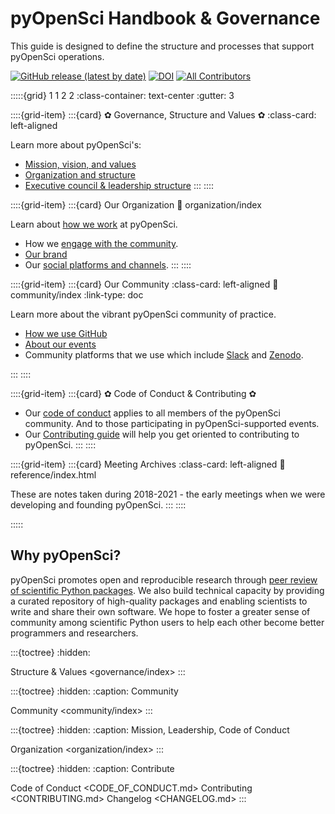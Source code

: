 # pyOpenSci Handbook & Governance

This guide is designed to define the structure and processes
that support pyOpenSci operations.

[![GitHub release (latest by date)](https://img.shields.io/github/v/release/pyopensci/governance?color=purple&display_name=tag&style=plastic)](https://github.com/pyOpenSci/handbook/releases) [![DOI](https://zenodo.org/badge/161679308.svg)](https://zenodo.org/badge/latestdoi/161679308) [![All Contributors](https://img.shields.io/badge/all_contributors-3-blue.svg?style=flat-square)](https://github.com/pyOpenSci/handbook?tab=readme-ov-file#contributors-)


:::::{grid} 1 1 2 2
:class-container: text-center
:gutter: 3

::::{grid-item}
:::{card} ✿ Governance, Structure and Values ✿
:class-card: left-aligned

Learn more about pyOpenSci's:

* [Mission, vision, and values](mission-vision)
* [Organization and structure](pyos-structure)
* [Executive council & leadership structure](pyos-executive-council)
:::
::::

::::{grid-item}
:::{card} <i class="fa-solid fa-screwdriver-wrench"></i> Our Organization <i class="fa-solid fa-screwdriver-wrench"></i>
:link: organization/index

Learn about [how we work](how-we-work) at pyOpenSci.

* How we [engage with the community](external-comms).
* [Our brand](pyos-brand)
* Our [social platforms and channels](social-platforms).
:::
::::

::::{grid-item}
:::{card} <i class="fa-solid fa-hand-sparkles"></i> Our Community <i class="fa-solid fa-hand-sparkles"></i>
:class-card: left-aligned
:link: community/index
:link-type: doc

Learn more about the vibrant pyOpenSci community of practice.

* [How we use GitHub](github-intro)
* [About our events](pyos-events)
* Community platforms that we use which include [Slack](pyos-slack) and [Zenodo](pyos-zenodo).

:::
::::

::::{grid-item}
:::{card} ✿ Code of Conduct & Contributing ✿

* Our [code of conduct](CODE_OF_CONDUCT) applies to all members of the pyOpenSci community. And to those participating in pyOpenSci-supported events.
* Our [Contributing guide](CONTRIBUTING) will help you get oriented to contributing to pyOpenSci.
:::
::::


::::{grid-item}
:::{card}  Meeting Archives <i class="fa-solid fa-pencil"></i>
:class-card: left-aligned
:link: reference/index.html

These are notes taken during 2018-2021 - the early meetings when
we were developing and founding pyOpenSci.
:::
::::

:::::

## Why pyOpenSci?

pyOpenSci promotes open and reproducible research through [peer review of
scientific Python packages](https://www.pyopensci.org/about-peer-review/index.html). We also build technical capacity by providing a
curated repository of high-quality packages and enabling scientists to write
and share their own software. We hope to foster a greater sense of community
among scientific Python users to help each other become better
programmers and researchers.

:::{toctree}
:hidden:

Structure & Values <governance/index>
:::

:::{toctree}
:hidden:
:caption: Community

Community <community/index>
:::

:::{toctree}
:hidden:
:caption: Mission, Leadership, Code of Conduct

Organization <organization/index>
:::

:::{toctree}
:hidden:
:caption: Contribute

Code of Conduct <CODE_OF_CONDUCT.md>
Contributing <CONTRIBUTING.md>
Changelog <CHANGELOG.md>
:::
